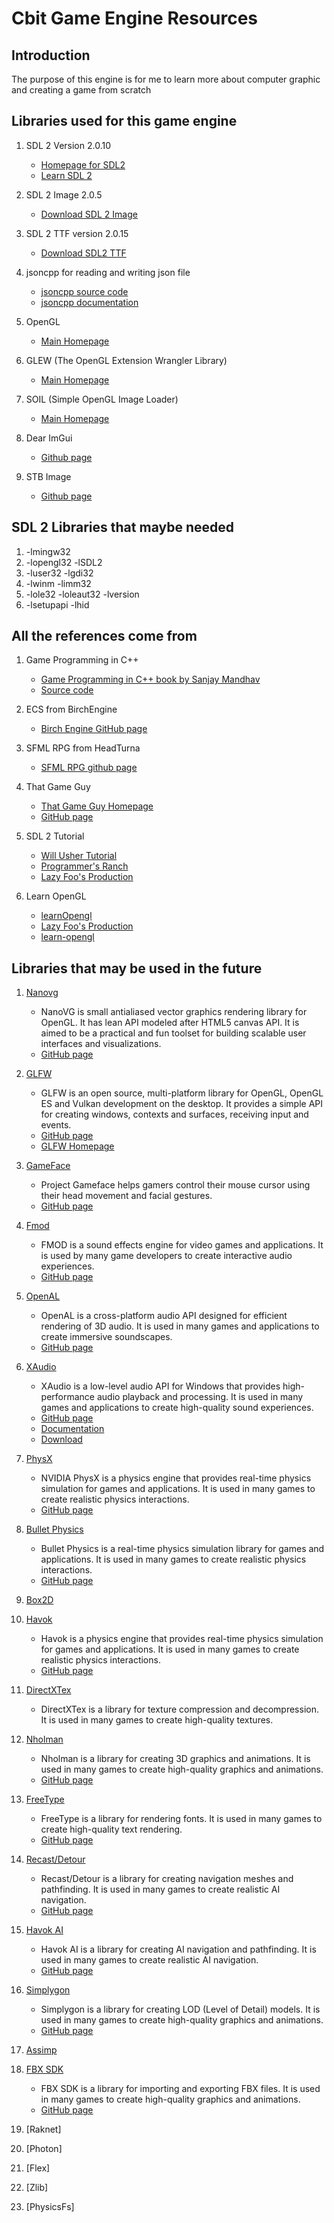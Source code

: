 # Cbit Game Engine Resources

## Introduction

The purpose of this engine is for me to learn more about computer graphic and creating a game from scratch

## Libraries used for this game engine

1. SDL 2 Version 2.0.10
    - [Homepage for SDL2](https://www.libsdl.org/index.php)
    - [Learn SDL 2 ](http://wiki.libsdl.org/FrontPage)

2. SDL 2 Image 2.0.5
    - [Download SDL 2 Image](https://www.libsdl.org/projects/SDL_image/)

3. SDL 2 TTF version 2.0.15
    - [Download SDL2 TTF](https://www.libsdl.org/projects/SDL_ttf/)

4. jsoncpp for reading and writing json file
    - [jsoncpp source code](https://github.com/open-source-parsers/jsoncpp)
    - [jsoncpp documentation](http://open-source-parsers.github.io/jsoncpp-docs/doxygen/index.html)

5. OpenGL
    - [Main Homepage](https://www.opengl.org/)

6. GLEW (The OpenGL Extension Wrangler Library)
    - [Main Homepage](http://glew.sourceforge.net/)

7. SOIL (Simple OpenGL Image Loader)
    - [Main Homepage](https://www.lonesock.net/soil.html)

8. Dear ImGui
    - [Github page](https://github.com/ocornut/imgui)

9. STB Image
    - [Github page](https://github.com/nothings/stb)

## SDL 2 Libraries that maybe needed

1. -lmingw32
2. -lopengl32 -lSDL2
3. -luser32 -lgdi32
4. -lwinm -limm32
5. -lole32 -loleaut32 -lversion
6. -lsetupapi -lhid

## All the references come from

1. Game Programming in C++
    - [Game Programming in C++ book by Sanjay Mandhav](https://www.amazon.com/Game-Programming-Creating-Games-Design/dp/0134597206)
    - [Source code](https://github.com/gameprogcpp/code)

2. ECS from BirchEngine
    - [Birch Engine GitHub page](https://github.com/carlbirch/BirchEngine/)

3. SFML RPG from HeadTurna
    - [SFML RPG github page](https://github.com/Headturna/SFML_RPG)

4. That Game Guy
    - [That Game Guy Homepage](http://thatgamesguy.co.uk/game-engine-dev/)
    - [GitHub page](https://github.com/thatgamesguy/that_game_engine)

5. SDL 2 Tutorial
    - [Will Usher Tutorial](https://www.willusher.io/pages/sdl2/)
    - [Programmer's Ranch](http://www.programmersranch.com/p/sdl2-tutorials.html)
    - [Lazy Foo's Production](https://lazyfoo.net/tutorials/SDL/01_hello_SDL/index.php)

6. Learn OpenGL
    - [learnOpengl](https://learnopengl.com/)
    - [Lazy Foo's Production](http://lazyfoo.net/tutorials/OpenGL/index.php)
    - [learn-opengl](http://www.opengl-tutorial.org/)

## Libraries that may be used in the future

1. [Nanovg](https://github.com/memononen/nanovg)
    - NanoVG is small antialiased vector graphics rendering library for OpenGL. It has lean API modeled after HTML5
      canvas API. It is aimed to be a practical and fun toolset for building scalable user interfaces and
      visualizations.
    - [GitHub page](https://github.com/memononen/nanovg)

2. [GLFW](https://www.glfw.org/)
    - GLFW is an open source, multi-platform library for OpenGL, OpenGL ES and Vulkan development on the desktop. It
      provides a simple API for creating windows, contexts and surfaces, receiving input and events.
    - [GitHub page](https://github.com/glfw/glfw)
    - [GLFW Homepage](https://www.glfw.org/)

3. [GameFace](https://github.com/google/project-gameface)
    - Project Gameface helps gamers control their mouse cursor using their head movement and facial gestures.
    - [GitHub page](https://github.com/google/project-gameface)

4. [Fmod](https://www.fmod.com/)
    - FMOD is a sound effects engine for video games and applications. It is used by many game developers to create
      interactive audio experiences.
    - [GitHub page](https://github.com/fmod)

5. [OpenAL](https://www.openal.org/)
    - OpenAL is a cross-platform audio API designed for efficient rendering of 3D audio. It is used in many games and
      applications to create immersive soundscapes.
    - [GitHub page]()

6. [XAudio](https://learn.microsoft.com/en-us/windows/win32/api/xaudio2/)
    - XAudio is a low-level audio API for Windows that provides high-performance audio playback and processing. It is
      used in many games and applications to create high-quality sound experiences.
    - [GitHub page]()
    - [Documentation](https://learn.microsoft.com/en-us/windows/win32/api/xaudio2/)
    - [Download](https://learn.microsoft.com/en-us/windows/win32/xaudio2/download-xaudio2)

7. [PhysX](https://developer.nvidia.com/physx-sdk)
    - NVIDIA PhysX is a physics engine that provides real-time physics simulation for games and applications. It is used
      in many games to create realistic physics interactions.
    - [GitHub page]()

8. [Bullet Physics](https://pybullet.org/wordpress/)
    - Bullet Physics is a real-time physics simulation library for games and applications. It is used in many games to
      create realistic physics interactions.
    - [GitHub page](https://pybullet.org/wordpress/)

9. [Box2D](https://box2d.org/)

10. [Havok](https://www.havok.com/)
    - Havok is a physics engine that provides real-time physics simulation for games and applications. It is used in
      many games to create realistic physics interactions.
    - [GitHub page]()

11. [DirectXTex]()
    - DirectXTex is a library for texture compression and decompression. It is used in many games to create high-quality
      textures.

12. [Nholman]()
    - Nholman is a library for creating 3D graphics and animations. It is used in many games to create high-quality
      graphics and animations.
    - [GitHub page]()

13. [FreeType](https://www.freetype.org/)
    - FreeType is a library for rendering fonts. It is used in many games to create high-quality text rendering.
    - [GitHub page]()

14. [Recast/Detour](https://github.com/recastnavigation/recastnavigation)
    - Recast/Detour is a library for creating navigation meshes and pathfinding. It is used in many games to create
      realistic AI navigation.
    - [GitHub page](https://github.com/recastnavigation/recastnavigation)

15. [Havok AI](https://www.havok.com/)
    - Havok AI is a library for creating AI navigation and pathfinding. It is used in many games to create realistic AI
      navigation.
    - [GitHub page]()

16. [Simplygon](https://www.simplygon.com/)
    - Simplygon is a library for creating LOD (Level of Detail) models. It is used in many games to create high-quality
      graphics and animations.
    - [GitHub page]()

17. [Assimp]()
18. [FBX SDK](https://www.autodesk.com/developer-network/platform-technologies/fbx-sdk-2020-0)
    - FBX SDK is a library for importing and exporting FBX files. It is used in many games to create high-quality
      graphics and animations.
    - [GitHub page]()

19. [Raknet]

20. [Photon]

21. [Flex]


22. [Zlib]

23. [PhysicsFs]
